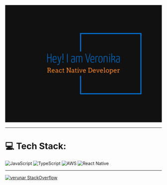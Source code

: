 <img src="hey-i-am-veronika-logo.png" width="600"  />

---


# 💻 Tech Stack:
![JavaScript](https://img.shields.io/badge/javascript-%23323330.svg?style=for-the-badge&logo=javascript&logoColor=%23F7DF1E) ![TypeScript](https://img.shields.io/badge/typescript-%23007ACC.svg?style=for-the-badge&logo=typescript&logoColor=white) ![AWS](https://img.shields.io/badge/AWS-%23FF9900.svg?style=for-the-badge&logo=amazon-aws&logoColor=white) ![React Native](https://img.shields.io/badge/react_native-%2320232a.svg?style=for-the-badge&logo=react&logoColor=%2361DAFB)


---


[![verunar StackOverflow](https://github-readme-stackoverflow.vercel.app/?userID=5388691&theme=dark)](https://stackoverflow.com/users/5388691/verunar)
